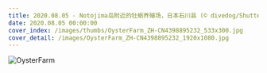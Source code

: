 ```yaml
---
title: 2020.08.05 - Notojima岛附近的牡蛎养殖场，日本石川县 (© divedog/Shutterstock)
date: 2020.08.05 00:00:00
cover_index: /images/thumbs/OysterFarm_ZH-CN4398895232_533x300.jpg
cover_detail: /images/OysterFarm_ZH-CN4398895232_1920x1080.jpg
---
```


![OysterFarm](/images/OysterFarm_ZH-CN4398895232_1920x1080.jpg)
